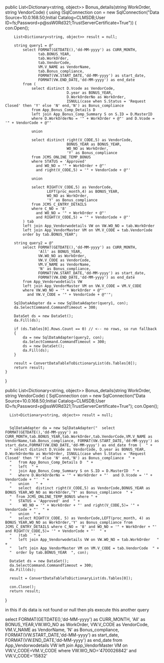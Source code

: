 public List<Dictionary<string, object>> Bonus_details(string WorkOrder, string VendorCode)
{
    using (SqlConnection con = new SqlConnection("Data Source=10.0.168.50;Initial Catalog=CLMSDB;User ID=fs;Password=p@ssW0Rd321;TrustServerCertificate=True"))
    {
        con.Open();

        List<Dictionary<string, object>> result = null;

        string query1 = @"
            select FORMAT(GETDATE(),'dd-MM-yyyy') as CURR_MONTH,
                   tab.BONUS_YEAR,
                   tab.WorkOrder,
                   tab.VendorCode,
                   VM.V_NAME as VendorName,
                   tab.Bonus_compliance,
                   FORMAT(VW.START_DATE,'dd-MM-yyyy') as start_date,
                   FORMAT(VW.END_DATE,'dd-MM-yyyy') as end_date
            from (
                select distinct D.Vcode as VendorCode,
                                D.year as BONUS_YEAR,
                                D.WorkOrderNo as WorkOrder,
                                ISNULL(case when S.Status = 'Request Closed' then 'Y' else 'N' end,'N') as Bonus_compliance
                from App_Bonus_Comp_Details D
                left join App_Bonus_Comp_Summary S on S.ID = D.MasterID
                where D.WorkOrderNo = '" + WorkOrder + @"' and D.Vcode = '" + VendorCode + @"'

                union

                select distinct right(V_CODE,5) as VendorCode,
                                BONUS_YEAR as BONUS_YEAR,
                                WO_NO as WorkOrder,
                                'Y' as Bonus_compliance
                from JCMS_ONLINE_TEMP_BONUS
                where STATUS = 'Approved'
                  and WO_NO = '" + WorkOrder + @"'
                  and right(V_CODE,5) = '" + VendorCode + @"'

                union

                select RIGHT(V_CODE,5) as VendorCode,
                       LEFT(proc_month,4) as BONUS_YEAR,
                       WO_NO as WorkOrder,
                       'Y' as Bonus_compliance
                from JCMS_C_ENTRY_DETAILS
                where C_NO = '8'
                  and WO_NO = '" + WorkOrder + @"'
                  and RIGHT(V_CODE,5) = '" + VendorCode + @"'
            ) tab
            left join App_Vendorwodetails VW on VW.WO_NO = tab.WorkOrder
            left join App_VendorMaster VM on VM.V_CODE = tab.VendorCode
            order by tab.BONUS_YEAR";

        string query2 = @"
            select FORMAT(GETDATE(),'dd-MM-yyyy') as CURR_MONTH,
                   'All' as BONUS_YEAR,
                   VW.WO_NO as WorkOrder,
                   VW.V_CODE as VendorCode,
                   VM.V_NAME as VendorName,
                   'N' as Bonus_compliance,
                   FORMAT(VW.START_DATE,'dd-MM-yyyy') as start_date,
                   FORMAT(VW.END_DATE,'dd-MM-yyyy') as end_date
            from App_Vendorwodetails VW
            left join App_VendorMaster VM on VW.V_CODE = VM.V_CODE
            where VW.WO_NO = '" + WorkOrder + @"'
              and VW.V_CODE = '" + VendorCode + @"'";

        SqlDataAdapter da = new SqlDataAdapter(query1, con);
        da.SelectCommand.CommandTimeout = 300;

        DataSet ds = new DataSet();
        da.Fill(ds);

        if (ds.Tables[0].Rows.Count == 0) // <-- no rows, so run fallback
        {
            da = new SqlDataAdapter(query2, con);
            da.SelectCommand.CommandTimeout = 300;
            ds = new DataSet();
            da.Fill(ds);
        }

        result = ConvertDataTableToDictionaryList(ds.Tables[0]);
        return result;
    }
}

  
  
  
  public List<Dictionary<string, object>> Bonus_details(string WorkOrder, string VendorCode)
  {
      SqlConnection con = new SqlConnection("Data Source=10.0.168.50;Initial Catalog=CLMSDB;User ID=fs;Password=p@ssW0Rd321;TrustServerCertificate=True");
      con.Open();


      List<Dictionary<string, object>> result = null;


      SqlDataAdapter da = new SqlDataAdapter("  select FORMAT(GETDATE(),'dd-MM-yyyy') as CURR_MONTH,tab.BONUS_YEAR,tab.WorkOrder,tab.VendorCode,VM.V_NAME as VendorName,tab.Bonus_compliance, FORMAT(VW.START_DATE,'dd-MM-yyyy') as start_date,FORMAT(VW.END_DATE,'dd-MM-yyyy') as end_date from (  " +
      " select distinct D.Vcode as VendorCode, D.year as BONUS_YEAR, D.WorkOrderNo as WorkOrder, ISNULL(case when S.Status = 'Request Closed' then 'Y' else 'N' end,'N') as Bonus_compliance  " +
      "   from App_Bonus_Comp_Details D  " +
      "   left  " +
      "   join App_Bonus_Comp_Summary S on S.ID = D.MasterID  " +
      "   where D.WorkOrderNo = '" + WorkOrder + "'  and D.Vcode = '" + VendorCode + "'  " +
      "   union   " +
      "   select  distinct right(V_CODE,5) as VendorCode,BONUS_YEAR as BONUS_YEAR,WO_NO as WorkOrder,'Y' as Bonus_compliance  " +
      "  from JCMS_ONLINE_TEMP_BONUS where " +
      "   STATUS = 'Approved' and  " +
      "     WO_NO = '" + WorkOrder + "' and right(V_CODE,5)= '" + VendorCode + "'  " +
      "   union  " +
      "   select RIGHT(V_CODE, 5) as VendorCode,LEFT(proc_month, 4) as BONUS_YEAR,WO_NO as WorkOrder,'Y' as Bonus_compliance from JCMS_C_ENTRY_DETAILS where C_NO = '8' and WO_NO = '" + WorkOrder + "' and RIGHT(V_CODE,5)= '" + VendorCode + "'  " +
      "   )tab   " +
      "   left join App_Vendorwodetails VW on VW.WO_NO = tab.WorkOrder   " +
      "   left join App_VendorMaster VM on VM.V_CODE = tab.VendorCode  " +
      "  order by tab.BONUS_YEAR  ", con);
     
      DataSet ds = new DataSet();
      da.SelectCommand.CommandTimeout = 300;
      da.Fill(ds);

      result = ConvertDataTableToDictionaryList(ds.Tables[0]);
     
      con.Close();
      return result;

  }




in this if ds data is not found or null then pls execute this another query    


 select FORMAT(GETDATE(),'dd-MM-yyyy') as CURR_MONTH, 'All' as BONUS_YEAR,VW.WO_NO as WorkOrder,  VW.V_CODE as VendorCode,   VM.V_NAME as VendorName,  'N' as Bonus_compliance,   FORMAT(VW.START_DATE,'dd-MM-yyyy') as start_date,  FORMAT(VW.END_DATE,'dd-MM-yyyy') as end_date   from App_Vendorwodetails VW left join App_VendorMaster VM on VW.V_CODE=VM.V_CODE  where VW.WO_NO='4700026842' and VW.V_CODE='15832'
